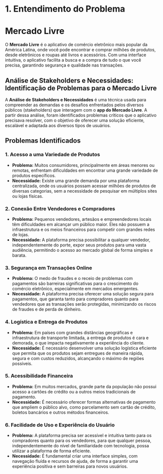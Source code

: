 # **1. Entendimento do Problema**

# Mercado Livre

O **Mercado Livre** é o aplicativo de comércio eletrônico mais popular da América Latina, onde você pode encontrar e comprar milhões de produtos, desde eletrônicos e roupas até livros e acessórios. Com uma interface intuitiva, o aplicativo facilita a busca e a compra de tudo o que você precisa, garantindo segurança e qualidade nas transações.

## Análise de Stakeholders e Necessidades: Identificação de Problemas para o Mercado Livre

A **Análise de Stakeholders e Necessidades** é uma técnica usada para compreender as demandas e os desafios enfrentados pelos diversos públicos (stakeholders) que interagem com o **app do Mercado Livre**. A partir dessa análise, foram identificados problemas críticos que o aplicativo precisava resolver, com o objetivo de oferecer uma solução eficiente, escalável e adaptada aos diversos tipos de usuários.

## Problemas Identificados 

### 1. Acesso a uma Variedade de Produtos
- **Problema:** Muitos consumidores, principalmente em áreas menores ou remotas, enfrentam dificuldades em encontrar uma grande variedade de produtos específicos.
- **Necessidade:** Existe uma grande demanda por uma plataforma centralizada, onde os usuários possam acessar milhões de produtos de diversas categorias, sem a necessidade de pesquisar em múltiplos sites ou lojas físicas.

### 2. Conexão Entre Vendedores e Compradores
- **Problema:** Pequenos vendedores, artesãos e empreendedores locais têm dificuldades em alcançar um público maior. Eles não possuem a infraestrutura e os meios financeiros para competir com grandes redes de lojas.
- **Necessidade:** A plataforma precisa possibilitar a qualquer vendedor, independentemente do porte, expor seus produtos para uma vasta audiência, permitindo o acesso ao mercado global de forma simples e barata.

### 3. Segurança em Transações Online
- **Problema:** O medo de fraudes e o receio de problemas com pagamentos são barreiras significativas para o crescimento do comércio eletrônico, especialmente em mercados emergentes.
- **Necessidade:** A plataforma precisa oferecer uma solução segura para pagamentos, que garanta tanto para compradores quanto para vendedores que as transações serão protegidas, minimizando os riscos de fraudes e de perda de dinheiro.

### 4. Logística e Entrega de Produtos
- **Problema:** Em países com grandes distâncias geográficas e infraestrutura de transporte limitada, a entrega de produtos é cara e demorada, o que impacta negativamente a experiência do cliente.
- **Necessidade:** É necessário desenvolver uma solução logística eficiente que permita que os produtos sejam entregues de maneira rápida, segura e com custos reduzidos, alcançando o máximo de regiões possíveis.

### 5. Acessibilidade Financeira
- **Problema:** Em muitos mercados, grande parte da população não possui acesso a cartões de crédito ou a outros meios tradicionais de pagamento.
- **Necessidade:** É necessário oferecer formas alternativas de pagamento que ampliem o público alvo, como parcelamento sem cartão de crédito, boletos bancários e outros métodos financeiros.

### 6. Facilidade de Uso e Experiência do Usuário
- **Problema:** A plataforma precisa ser acessível e intuitiva tanto para os compradores quanto para os vendedores, para que qualquer pessoa, independentemente do nível de familiaridade com tecnologia, possa utilizar a plataforma de forma eficiente.
- **Necessidade:** É fundamental criar uma interface simples, com navegação fluída e recursos de ajuda, de forma a garantir uma experiência positiva e sem barreiras para novos usuários.